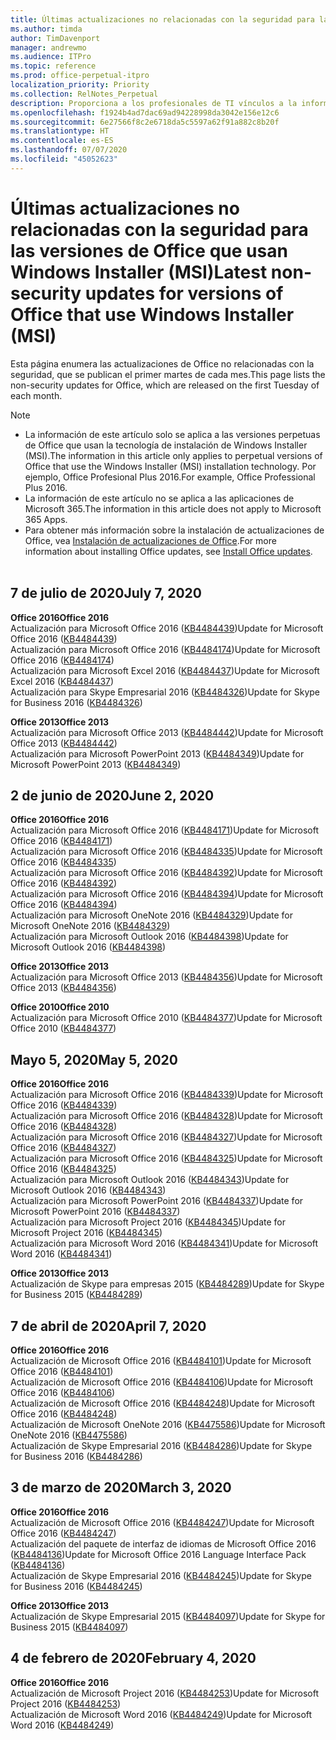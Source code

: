 ```yaml
---
title: Últimas actualizaciones no relacionadas con la seguridad para las versiones de Office que usan Windows Installer (MSI)
ms.author: timda
author: TimDavenport
manager: andrewmo
ms.audience: ITPro
ms.topic: reference
ms.prod: office-perpetual-itpro
localization_priority: Priority
ms.collection: RelNotes_Perpetual
description: Proporciona a los profesionales de TI vínculos a la información de las últimas actualizaciones no relacionadas con la seguridad de las versiones perpetuas de Office 2016, Office 2013 y Office 2010.
ms.openlocfilehash: f1924b4ad7dac69ad94228998da3042e156e12c6
ms.sourcegitcommit: 6e27566f8c2e6718da5c5597a62f91a882c8b20f
ms.translationtype: HT
ms.contentlocale: es-ES
ms.lasthandoff: 07/07/2020
ms.locfileid: "45052623"
---
```

# <a name="latest-non-security-updates-for-versions-of-office-that-use-windows-installer-msi"></a><span data-ttu-id="5edce-103">Últimas actualizaciones no relacionadas con la seguridad para las versiones de Office que usan Windows Installer (MSI)</span><span class="sxs-lookup"><span data-stu-id="5edce-103">Latest non-security updates for versions of Office that use Windows Installer (MSI)</span></span>

<span data-ttu-id="5edce-104">Esta página enumera las actualizaciones de Office no relacionadas con la seguridad, que se publican el primer martes de cada mes.</span><span class="sxs-lookup"><span data-stu-id="5edce-104">This page lists the non-security updates for Office, which are released on the first Tuesday of each month.</span></span>

> [!NOTE]
> - <span data-ttu-id="5edce-105">La información de este artículo solo se aplica a las versiones perpetuas de Office que usan la tecnología de instalación de Windows Installer (MSI).</span><span class="sxs-lookup"><span data-stu-id="5edce-105">The information in this article only applies to perpetual versions of Office that use the Windows Installer (MSI) installation technology.</span></span> <span data-ttu-id="5edce-106">Por ejemplo, Office Profesional Plus 2016.</span><span class="sxs-lookup"><span data-stu-id="5edce-106">For example, Office Professional Plus 2016.</span></span>
> - <span data-ttu-id="5edce-107">La información de este artículo no se aplica a las aplicaciones de Microsoft 365.</span><span class="sxs-lookup"><span data-stu-id="5edce-107">The information in this article does not apply to Microsoft 365 Apps.</span></span>
> - <span data-ttu-id="5edce-108">Para obtener más información sobre la instalación de actualizaciones de Office, vea [Instalación de actualizaciones de Office](https://support.office.com/article/2ab296f3-7f03-43a2-8e50-46de917611c5).</span><span class="sxs-lookup"><span data-stu-id="5edce-108">For more information about installing Office updates, see [Install Office updates](https://support.office.com/article/2ab296f3-7f03-43a2-8e50-46de917611c5).</span></span>
<br/><br/>

## <a name="july-7-2020"></a><span data-ttu-id="5edce-109">7 de julio de 2020</span><span class="sxs-lookup"><span data-stu-id="5edce-109">July 7, 2020</span></span>

<span data-ttu-id="5edce-110">**Office 2016**</span><span class="sxs-lookup"><span data-stu-id="5edce-110">**Office 2016**</span></span><br/>
<span data-ttu-id="5edce-111">Actualización para Microsoft Office 2016 ([KB4484439](https://support.microsoft.com/help/4484439))</span><span class="sxs-lookup"><span data-stu-id="5edce-111">Update for Microsoft Office 2016 ([KB4484439](https://support.microsoft.com/help/4484439))</span></span><br/> <span data-ttu-id="5edce-112">Actualización para Microsoft Office 2016 ([KB4484174](https://support.microsoft.com/help/4484174))</span><span class="sxs-lookup"><span data-stu-id="5edce-112">Update for Microsoft Office 2016 ([KB4484174](https://support.microsoft.com/help/4484174))</span></span><br/> <span data-ttu-id="5edce-113">Actualización para Microsoft Excel 2016 ([KB4484437](https://support.microsoft.com/help/4484437))</span><span class="sxs-lookup"><span data-stu-id="5edce-113">Update for Microsoft Excel 2016 ([KB4484437](https://support.microsoft.com/help/4484437))</span></span><br/>
<span data-ttu-id="5edce-114">Actualización para Skype Empresarial 2016 ([KB4484326](https://support.microsoft.com/help/4484326))</span><span class="sxs-lookup"><span data-stu-id="5edce-114">Update for Skype for Business 2016 ([KB4484326](https://support.microsoft.com/help/4484326))</span></span><br/> 

<span data-ttu-id="5edce-115">**Office 2013**</span><span class="sxs-lookup"><span data-stu-id="5edce-115">**Office 2013**</span></span><br/>
<span data-ttu-id="5edce-116">Actualización para Microsoft Office 2013 ([KB4484442](https://support.microsoft.com/help/4484442))</span><span class="sxs-lookup"><span data-stu-id="5edce-116">Update for Microsoft Office 2013 ([KB4484442](https://support.microsoft.com/help/4484442))</span></span><br/> <span data-ttu-id="5edce-117">Actualización para Microsoft PowerPoint 2013 ([KB4484349](https://support.microsoft.com/help/4484349))</span><span class="sxs-lookup"><span data-stu-id="5edce-117">Update for Microsoft PowerPoint 2013 ([KB4484349](https://support.microsoft.com/help/4484349))</span></span><br/> 


## <a name="june-2-2020"></a><span data-ttu-id="5edce-118">2 de junio de 2020</span><span class="sxs-lookup"><span data-stu-id="5edce-118">June 2, 2020</span></span>

<span data-ttu-id="5edce-119">**Office 2016**</span><span class="sxs-lookup"><span data-stu-id="5edce-119">**Office 2016**</span></span><br/>
<span data-ttu-id="5edce-120">Actualización para Microsoft Office 2016 ([KB4484171](https://support.microsoft.com/help/4484171))</span><span class="sxs-lookup"><span data-stu-id="5edce-120">Update for Microsoft Office 2016 ([KB4484171](https://support.microsoft.com/help/4484171))</span></span><br/> <span data-ttu-id="5edce-121">Actualización para Microsoft Office 2016 ([KB4484335](https://support.microsoft.com/help/4484335))</span><span class="sxs-lookup"><span data-stu-id="5edce-121">Update for Microsoft Office 2016 ([KB4484335](https://support.microsoft.com/help/4484335))</span></span><br/> <span data-ttu-id="5edce-122">Actualización para Microsoft Office 2016 ([KB4484392](https://support.microsoft.com/help/4484392))</span><span class="sxs-lookup"><span data-stu-id="5edce-122">Update for Microsoft Office 2016 ([KB4484392](https://support.microsoft.com/help/4484392))</span></span><br/> <span data-ttu-id="5edce-123">Actualización para Microsoft Office 2016 ([KB4484394](https://support.microsoft.com/help/4484394))</span><span class="sxs-lookup"><span data-stu-id="5edce-123">Update for Microsoft Office 2016 ([KB4484394](https://support.microsoft.com/help/4484394))</span></span><br/> <span data-ttu-id="5edce-124">Actualización para Microsoft OneNote 2016 ([KB4484329](https://support.microsoft.com/help/4484329))</span><span class="sxs-lookup"><span data-stu-id="5edce-124">Update for Microsoft OneNote 2016 ([KB4484329](https://support.microsoft.com/help/4484329))</span></span><br/>
<span data-ttu-id="5edce-125">Actualización para Microsoft Outlook 2016 ([KB4484398](https://support.microsoft.com/help/4484398))</span><span class="sxs-lookup"><span data-stu-id="5edce-125">Update for Microsoft Outlook 2016 ([KB4484398](https://support.microsoft.com/help/4484398))</span></span><br/> 

<span data-ttu-id="5edce-126">**Office 2013**</span><span class="sxs-lookup"><span data-stu-id="5edce-126">**Office 2013**</span></span><br/>
<span data-ttu-id="5edce-127">Actualización para Microsoft Office 2013 ([KB4484356](https://support.microsoft.com/help/4484356))</span><span class="sxs-lookup"><span data-stu-id="5edce-127">Update for Microsoft Office 2013 ([KB4484356](https://support.microsoft.com/help/4484356))</span></span><br/> 

<span data-ttu-id="5edce-128">**Office 2010**</span><span class="sxs-lookup"><span data-stu-id="5edce-128">**Office 2010**</span></span><br/>
<span data-ttu-id="5edce-129">Actualización para Microsoft Office 2010 ([KB4484377](https://support.microsoft.com/help/4484377))</span><span class="sxs-lookup"><span data-stu-id="5edce-129">Update for Microsoft Office 2010 ([KB4484377](https://support.microsoft.com/help/4484377))</span></span><br/> 


## <a name="may-5-2020"></a><span data-ttu-id="5edce-130">Mayo 5, 2020</span><span class="sxs-lookup"><span data-stu-id="5edce-130">May 5, 2020</span></span>

<span data-ttu-id="5edce-131">**Office 2016**</span><span class="sxs-lookup"><span data-stu-id="5edce-131">**Office 2016**</span></span><br/>
<span data-ttu-id="5edce-132">Actualización para Microsoft Office 2016 ([KB4484339](https://support.microsoft.com/help/4484339))</span><span class="sxs-lookup"><span data-stu-id="5edce-132">Update for Microsoft Office 2016 ([KB4484339](https://support.microsoft.com/help/4484339))</span></span><br/> <span data-ttu-id="5edce-133">Actualización para Microsoft Office 2016 ([KB4484328](https://support.microsoft.com/help/4484328))</span><span class="sxs-lookup"><span data-stu-id="5edce-133">Update for Microsoft Office 2016 ([KB4484328](https://support.microsoft.com/help/4484328))</span></span><br/> <span data-ttu-id="5edce-134">Actualización para Microsoft Office 2016 ([KB4484327](https://support.microsoft.com/help/4484327))</span><span class="sxs-lookup"><span data-stu-id="5edce-134">Update for Microsoft Office 2016 ([KB4484327](https://support.microsoft.com/help/4484327))</span></span><br/> <span data-ttu-id="5edce-135">Actualización para Microsoft Office 2016 ([KB4484325](https://support.microsoft.com/help/4484325))</span><span class="sxs-lookup"><span data-stu-id="5edce-135">Update for Microsoft Office 2016 ([KB4484325](https://support.microsoft.com/help/4484325))</span></span><br/> <span data-ttu-id="5edce-136">Actualización para Microsoft Outlook 2016 ([KB4484343](https://support.microsoft.com/help/4484343))</span><span class="sxs-lookup"><span data-stu-id="5edce-136">Update for Microsoft Outlook 2016 ([KB4484343](https://support.microsoft.com/help/4484343))</span></span><br/> <span data-ttu-id="5edce-137">Actualización para Microsoft PowerPoint 2016 ([KB4484337](https://support.microsoft.com/help/4484337))</span><span class="sxs-lookup"><span data-stu-id="5edce-137">Update for Microsoft PowerPoint 2016 ([KB4484337](https://support.microsoft.com/help/4484337))</span></span><br/> <span data-ttu-id="5edce-138">Actualización para Microsoft Project 2016 ([KB4484345](https://support.microsoft.com/help/4484345))</span><span class="sxs-lookup"><span data-stu-id="5edce-138">Update for Microsoft Project 2016 ([KB4484345](https://support.microsoft.com/help/4484345))</span></span><br/> <span data-ttu-id="5edce-139">Actualización para Microsoft Word 2016 ([KB4484341](https://support.microsoft.com/help/4484341))</span><span class="sxs-lookup"><span data-stu-id="5edce-139">Update for Microsoft Word 2016 ([KB4484341](https://support.microsoft.com/help/4484341))</span></span><br/> 


<span data-ttu-id="5edce-140">**Office 2013**</span><span class="sxs-lookup"><span data-stu-id="5edce-140">**Office 2013**</span></span><br/>
<span data-ttu-id="5edce-141">Actualización de Skype para empresas 2015 ([KB4484289](https://support.microsoft.com/help/4484289))</span><span class="sxs-lookup"><span data-stu-id="5edce-141">Update for Skype for Business 2015 ([KB4484289](https://support.microsoft.com/help/4484289))</span></span><br/>

## <a name="april-7-2020"></a><span data-ttu-id="5edce-142">7 de abril de 2020</span><span class="sxs-lookup"><span data-stu-id="5edce-142">April 7, 2020</span></span>

<span data-ttu-id="5edce-143">**Office 2016**</span><span class="sxs-lookup"><span data-stu-id="5edce-143">**Office 2016**</span></span><br/>
<span data-ttu-id="5edce-144">Actualización de Microsoft Office 2016 ([KB4484101](https://support.microsoft.com/help/4484101))</span><span class="sxs-lookup"><span data-stu-id="5edce-144">Update for Microsoft Office 2016 ([KB4484101](https://support.microsoft.com/help/4484101))</span></span><br/>
<span data-ttu-id="5edce-145">Actualización de Microsoft Office 2016 ([KB4484106](https://support.microsoft.com/help/4484106))</span><span class="sxs-lookup"><span data-stu-id="5edce-145">Update for Microsoft Office 2016 ([KB4484106](https://support.microsoft.com/help/4484106))</span></span><br/>
<span data-ttu-id="5edce-146">Actualización de Microsoft Office 2016 ([KB4484248](https://support.microsoft.com/help/4484248))</span><span class="sxs-lookup"><span data-stu-id="5edce-146">Update for Microsoft Office 2016 ([KB4484248](https://support.microsoft.com/help/4484248))</span></span><br/>
<span data-ttu-id="5edce-147">Actualización de Microsoft OneNote 2016 ([KB4475586](https://support.microsoft.com/help/4475586))</span><span class="sxs-lookup"><span data-stu-id="5edce-147">Update for Microsoft OneNote 2016 ([KB4475586](https://support.microsoft.com/help/4475586))</span></span><br/>
<span data-ttu-id="5edce-148">Actualización de Skype Empresarial 2016 ([KB4484286](https://support.microsoft.com/help/4484286))</span><span class="sxs-lookup"><span data-stu-id="5edce-148">Update for Skype for Business 2016 ([KB4484286](https://support.microsoft.com/help/4484286))</span></span> <br/>


## <a name="march-3-2020"></a><span data-ttu-id="5edce-149">3 de marzo de 2020</span><span class="sxs-lookup"><span data-stu-id="5edce-149">March 3, 2020</span></span>

<span data-ttu-id="5edce-150">**Office 2016**</span><span class="sxs-lookup"><span data-stu-id="5edce-150">**Office 2016**</span></span><br/>
<span data-ttu-id="5edce-151">Actualización de Microsoft Office 2016 ([KB4484247](https://support.microsoft.com/help/4484247))</span><span class="sxs-lookup"><span data-stu-id="5edce-151">Update for Microsoft Office 2016 ([KB4484247](https://support.microsoft.com/help/4484247))</span></span><br/> <span data-ttu-id="5edce-152">Actualización del paquete de interfaz de idiomas de Microsoft Office 2016 ([KB4484136](https://support.microsoft.com/help/4484136))</span><span class="sxs-lookup"><span data-stu-id="5edce-152">Update for Microsoft Office 2016 Language Interface Pack ([KB4484136](https://support.microsoft.com/help/4484136))</span></span><br/>
<span data-ttu-id="5edce-153">Actualización de Skype Empresarial 2016 ([KB4484245](https://support.microsoft.com/help/4484245))</span><span class="sxs-lookup"><span data-stu-id="5edce-153">Update for Skype for Business 2016 ([KB4484245](https://support.microsoft.com/help/4484245))</span></span> <br/>

<span data-ttu-id="5edce-154">**Office 2013**</span><span class="sxs-lookup"><span data-stu-id="5edce-154">**Office 2013**</span></span><br/>
<span data-ttu-id="5edce-155">Actualización de Skype Empresarial 2015 ([KB4484097](https://support.microsoft.com/help/4484097))</span><span class="sxs-lookup"><span data-stu-id="5edce-155">Update for Skype for Business 2015 ([KB4484097](https://support.microsoft.com/help/4484097))</span></span><br/>


## <a name="february-4-2020"></a><span data-ttu-id="5edce-156">4 de febrero de 2020</span><span class="sxs-lookup"><span data-stu-id="5edce-156">February 4, 2020</span></span>

<span data-ttu-id="5edce-157">**Office 2016**</span><span class="sxs-lookup"><span data-stu-id="5edce-157">**Office 2016**</span></span><br/>
<span data-ttu-id="5edce-158">Actualización de Microsoft Project 2016 ([KB4484253](https://support.microsoft.com/help/4484253))</span><span class="sxs-lookup"><span data-stu-id="5edce-158">Update for Microsoft Project 2016 ([KB4484253](https://support.microsoft.com/help/4484253))</span></span> <br/>
<span data-ttu-id="5edce-159">Actualización de Microsoft Word 2016 ([KB4484249](https://support.microsoft.com/help/4484249))</span><span class="sxs-lookup"><span data-stu-id="5edce-159">Update for Microsoft Word 2016 ([KB4484249](https://support.microsoft.com/help/4484249))</span></span> <br/>



